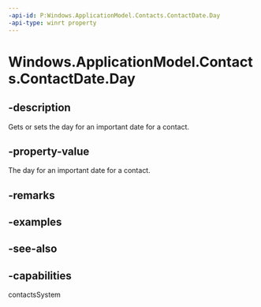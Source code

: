 ```yaml
---
-api-id: P:Windows.ApplicationModel.Contacts.ContactDate.Day
-api-type: winrt property
---
```


<!-- Property syntax
public Windows.Foundation.IReference<uint> Day { get;  set; }
-->

# Windows.ApplicationModel.Contacts.ContactDate.Day

## -description
Gets or sets the day for an important date for a contact.

## -property-value
The day for an important date for a contact.

## -remarks

## -examples

## -see-also

## -capabilities
contactsSystem
